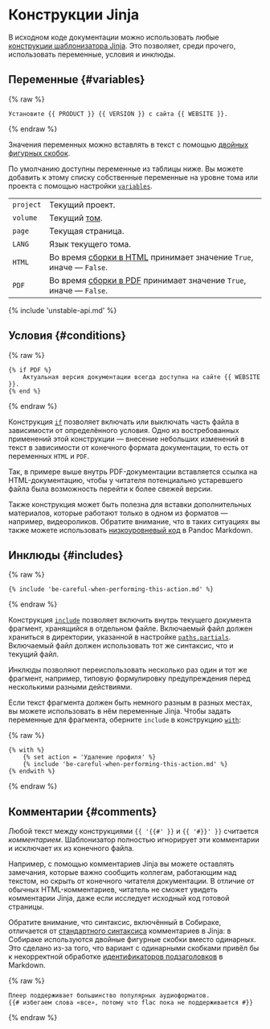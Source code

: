 # Конструкции Jinja

В исходном коде документации можно использовать любые [конструкции шаблонизатора Jinja](https://jinja.palletsprojects.com/en/3.1.x/templates/). Это позволяет, среди прочего, использовать переменные, условия и инклюды.

## Переменные {#variables}

{% raw %}
```
Установите {{ PRODUCT }} {{ VERSION }} с сайта {{ WEBSITE }}.
```
{% endraw %}

Значения переменных можно вставлять в текст с помощью [двойных фигурных скобок](https://jinja.palletsprojects.com/en/3.1.x/templates/#variables).

По умолчанию доступны переменные из таблицы ниже. Вы можете добавить к этому списку собственные переменные на уровне тома или проекта с помощью настройки [`variables`](../reference/configuration.md#variables).

|           |                                                                                             |
|-----------|---------------------------------------------------------------------------------------------|
| `project` | Текущий проект.                                                                             |
| `volume`  | Текущий [том](../overview/terms.md).                                                        |
| `page`    | Текущая страница.                                                                           |
| `LANG`    | Язык текущего тома.                                                                         |
| `HTML`    | Во время [сборки в HTML](../build-html/web.md) принимает значение `True`, иначе — `False`.  |
| `PDF`     | Во время [сборки в PDF](../build-pdf/latex.md) принимает значение `True`, иначе — `False`.  |

{% include 'unstable-api.md' %}

## Условия {#conditions}

{% raw %}
```
{% if PDF %}
    Актуальная версия документации всегда доступна на сайте {{ WEBSITE }}.
{% end %}
```
{% endraw %}

Конструкция [`if`](https://jinja.palletsprojects.com/en/3.1.x/templates/#if) позволяет включать или выключать часть файла в зависимости от определённого условия. Одно из востребованных применений этой конструкции — внесение небольших изменений в текст в зависимости от конечного формата документации, то есть от переменных `HTML` и `PDF`.

Так, в примере выше внутрь PDF-документации вставляется ссылка на HTML-документацию, чтобы у читателя потенциально устаревшего файла была возможность перейти к более свежей версии.

Также конструкция может быть полезна для вставки дополнительных материалов, которые работают только в одном из форматов — например, видеороликов. Обратите внимание, что в таких ситуациях вы также можете использовать [низкоуровневый код](../overview/markdown.md#raw) в Pandoc Markdown.

## Инклюды {#includes}

{% raw %}
```
{% include 'be-careful-when-performing-this-action.md' %}
```
{% endraw %}

Конструкция [`include`](https://jinja.palletsprojects.com/en/3.1.x/templates/#include) позволяет включить внутрь текущего документа фрагмент, хранящийся в отдельном файле. Включаемый файл должен храниться в директории, указанной в настройке [`paths.partials`](../reference/configuration.md#paths.partials). Включаемый файл должен использовать тот же синтаксис, что и текущий файл.

Инклюды позволяют переиспользовать несколько раз один и тот же фрагмент, например, типовую формулировку предупреждения перед несколькими разными действиями.

Если текст фрагмента должен быть немного разным в разных местах, вы можете использовать в нём переменные Jinja. Чтобы задать переменные для фрагмента, оберните `include` в конструкцию [`with`](https://jinja.palletsprojects.com/en/3.1.x/templates/#with-statement):

{% raw %}
```
{% with %}
    {% set action = 'Удаление профиля' %}
    {% include 'be-careful-when-performing-this-action.md' %}
{% endwith %}
```
{% endraw %}

## Комментарии {#comments}

Любой текст между конструкциями `{{ '{{#' }}` и `{{ '#}}' }}` считается _комментарием_. Шаблонизатор полностью игнорирует эти комментарии и исключает их из конечного файла.

Например, с помощью комментариев Jinja вы можете оставлять замечания, которые важно сообщить коллегам, работающим над текстом, но скрыть от конечного читателя документации. В отличие от обычных HTML-комментариев, читатель не сможет увидеть комментарии Jinja, даже если исследует исходный код готовой страницы.

Обратите внимание, что синтаксис, включённый в Собираке, отличается от [стандартного синтаксиса](https://jinja.palletsprojects.com/en/3.1.x/templates/#comments) комментариев в Jinja: в Собираке используются двойные фигурные скобки вместо одинарных. Это сделано из-за того, что вариант с одинарными скобками привёл бы к некорректной обработке [идентификаторов подзаголовков](../overview/markdown.md#subheaders) в Markdown.

{% raw %}
```
Плеер поддерживает большинство популярных аудиоформатов.
{{# избегаем слова «все», потому что flac пока не поддерживается #}}
```
{% endraw %}